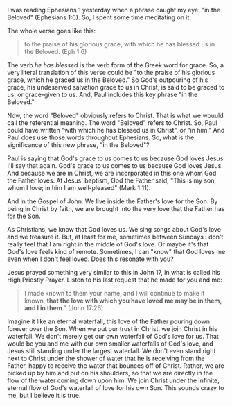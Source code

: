 I was reading Ephesians 1 yesterday when a phrase caught my eye: "in the Beloved" (Ephesians 1:6). So, I spent some time meditating on it.

The whole verse goes like this:

> to the praise of his glorious grace, with which he has blessed us in the Beloved. (Eph 1:6)

The verb *he has blessed* is the verb form of the Greek word for grace. So, a very literal translation of this verse could be "to the praise of his glorious grace, which he graced us in the Beloved." So God's outpouring of his grace, his undeserved salvation grace to us in Christ, is said to be graced to us, or grace-given to us. And, Paul includes this key phrase "in the Beloved." 

Now, the word "Beloved" obviously refers to Christ. That is what we wouuld call the referential meaning. The word "Beloved" refers to Christ. So, Paul could have written "with which he has blessed us in Christ", or "in him." And Paul does use those words throughout Ephesians. So, what is the significance of this new phrase, "in the Beloved"?

Paul is saying that God's grace to us comes to us because God loves Jesus. I'll say that again. God's grace to us comes to us because God loves Jesus. And because we are in Christ, we are incorporated in this one whom God the Father loves. At Jesus' baptism, God the Father said, "This is my son, whom I love; in him I am well-pleased" (Mark 1:11).



And in the Gospel of John.
We live inside the Father's love for the Son. By being in Christ by faith, we are brought into the very love that the Father has for the Son.

As Christians, we know that God loves us. We sing songs about God's love and we treasure it. But, at least for me, sometimes between Sundays I don't really feel that I am right in the middle of God's love. Or maybe it's that God's love feels kind of remote. Sometimes, I can "know" that God loves me even when I don't feel loved. Does this resonate with you? 

Jesus prayed something very similar to this in John 17, in what is called his High Priestly Prayer. Listen to his last request that he made for you and me:


> I made known to them your name, and I will continue to make it known, **that the love with which you have loved me may be in them, and I in them**.” (John 17:26)


Imagine it like an eternal waterfall, this love of the Father pouring down forever over the Son. When we put our trust in Christ, we join Christ in his waterfall. We don't merely get our own waterfall of God's love for us. That would be you and me with our own smaller waterfalls of God's love, and Jesus still standing under the largest waterfall. We don't even stand right next to Christ under the shower of water that he is receiving from the Father, happy to receive the water that bounces off of Christ. Rather, we are picked up by him and put on his shoulders, so that we are directly in the flow of the water coming down upon him. We join Christ under the infinite, eternal flow of God's waterfall of love for his own Son. This sounds crazy to me, but I believe it is true.


